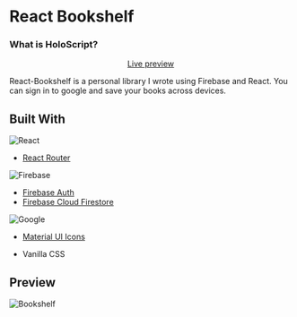 # React Bookshelf

### What is HoloScript?

<p align='center'>
<a href='https://sagelyyy.github.io/react-bookshelf/'>Live preview</a>
</p>

React-Bookshelf is a personal library I wrote using Firebase and React. You can sign in to google and save your books across devices.

## Built With

![React](https://img.shields.io/badge/react-%2320232a.svg?style=for-the-badge&logo=react&logoColor=%2361DAFB)
- [React Router](https://reactrouter.com/)

![Firebase](https://img.shields.io/badge/Firebase-039BE5?style=for-the-badge&logo=Firebase&logoColor=white)
- [Firebase Auth](https://firebase.google.com/docs/auth)
- [Firebase Cloud Firestore](https://firebase.google.com/docs/firestore)

![Google](https://img.shields.io/badge/google-4285F4?style=for-the-badge&logo=google&logoColor=white)
- [Material UI Icons](https://fonts.google.com/icons)


- Vanilla CSS

## Preview

![Bookshelf](https://imgur.com/iILiEB0)
